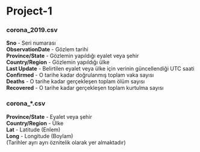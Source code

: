 # Project-1
### corona_2019.csv
**Sno** 		        - Seri numarası <br>
**ObservationDate** - Gözlem tarihi <br>
**Province/State** 	- Gözlemin yapıldığı eyalet veya şehir<br>
**Country/Region** 	- Gözlemin yapıldığı ülke<br>
**Last Update** 	  - Belirtilen eyalet veya ülke için verinin güncellendiği UTC saati<br>
**Confirmed** 	    - O tarihe kadar doğrulanmış toplam vaka sayısı<br>
**Deaths** 		      - O tarihe kadar gerçekleşen toplam ölüm sayısı<br>
**Recovered** 	    - O tarihe kadar gerçekleşen toplam kurtulma sayısı<br>

### corona_*.csv 
**Province/State** 	- Eyalet veya şehir <br>
**Country/Region** 	- Ülke<br>
**Lat** 		        - Latitude (Enlem)<br>
**Long** 		        - Longitude (Boylam)<br>
(Tarihler ayrı ayrı öznitelik olarak yer almaktadır)
